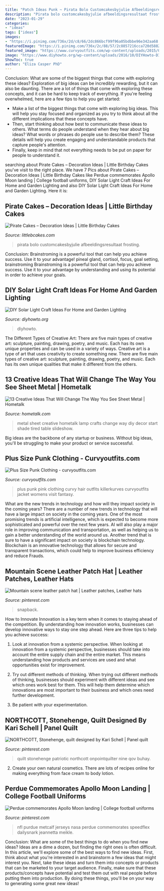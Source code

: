 ```yaml
---
title: "Patch Ideas Punk ~ Pirata Bolo Customcakesbyjulie Afbeeldingsresultaat Frosting"
description: "Pirata bolo customcakesbyjulie afbeeldingsresultaat frosting"
date: "2023-01-29"
categories:
- "ideas"
tags: ["ideas"]
images:
- "https://i.pinimg.com/736x/2d/c8/66/2dc866bcf99f96a05bdbbe96e342aa68.jpg"
featuredImage: "https://i.pinimg.com/736x/2c/88/57/2c8857216cca720d58829422a57989c7.jpg"
featured_image: "https://www.curvyoutfits.com/wp-content/uploads/2015/08/plus-size-punk-clothing2.jpg"
image: "https://www.diyhowto.org/wp-content/uploads/2016/10/DIYHowto-DIY-Solar-Light-Lighting-Ideas-Picture-Instructions-09.jpg"
ShowToc: true
author: "Eliza Casper PhD"
---
```



Conclusion: What are some of the biggest things that come with exploring these ideas?
Exploration of big ideas can be incredibly rewarding, but it can also be daunting. There are a lot of things that come with exploring these concepts, and it can be hard to keep track of everything. If you're feeling overwhelmed, here are a few tips to help you get started: 
- Make a list of the biggest things that come with exploring big ideas. This will help you stay focused and organized as you try to think about all the different implications that these concepts have. 
- Then, start thinking about how best to communicate these ideas to others. What terms do people understand when they hear about big ideas? What words or phrases do people use to describe them? These details will help you create engaging and understandable products that capture people's attention. 
- Finally, keep in mind that not everything needs to be put on paper for people to understand it.

	

		
searching about Pirate Cakes – Decoration Ideas | Little Birthday Cakes you've visit to the right place. We have 7 Pics about Pirate Cakes – Decoration Ideas | Little Birthday Cakes like Perdue commemorates Apollo Moon landing | College football uniforms, DIY Solar Light Craft Ideas For Home and Garden Lighting and also DIY Solar Light Craft Ideas For Home and Garden Lighting. Here it is:
		
    
## Pirate Cakes – Decoration Ideas | Little Birthday Cakes

<img loading=lazy src="https://www.littlebcakes.com/wp-content/uploads/2013/08/Pirate-Cake.jpg" onerror="this.onerror=null;this.src='https://tse3.mm.bing.net/th?id=OIP.R3Y5PYGv4gTqSeNIEjy6xQHaKt&amp;pid=15.1';" alt="Pirate Cakes – Decoration Ideas | Little Birthday Cakes">

_Source: littlebcakes.com_

>pirata bolo customcakesbyjulie afbeeldingsresultaat frosting. 

	

Conclusion: Brainstroming is a powerful tool that can help you achieve success. Use it to your advantage!
pineal gland, cortisol, focus, goal setting, brainstroming
Brainstroming is a powerful tool that can help you achieve success. Use it to your advantage by understanding and using its potential in order to achieve your goals.

    
## DIY Solar Light Craft Ideas For Home And Garden Lighting

<img loading=lazy src="https://www.diyhowto.org/wp-content/uploads/2016/10/DIYHowto-DIY-Solar-Light-Lighting-Ideas-Picture-Instructions-09.jpg" onerror="this.onerror=null;this.src='https://tse1.mm.bing.net/th?id=OIP.zezNyAPloI1GGZUe2MHPsgHaLH&amp;pid=15.1';" alt="DIY Solar Light Craft Ideas For Home and Garden Lighting">

_Source: diyhowto.org_

>diyhowto. 

	

The Different Types of Creative Art: There are five main types of creative art: sculpture, painting, drawing, poetry, and music. Each has its own unique properties and can be used in a variety of ways.
Creative art is a type of art that uses creativity to create something new. There are five main types of creative art: sculpture, painting, drawing, poetry, and music. Each has its own unique qualities that make it different from the others.

    
## 13 Creative Ideas That Will Change The Way You See Sheet Metal | Hometalk

<img loading=lazy src="https://cdn-fastly.hometalk.com/media/2016/11/06/3599659/s-9-creative-ideas-that-will-change-the-way-you-see-sheet-metal-crafts-home-decor.jpg?size=1600x1000&amp;nocrop=1" onerror="this.onerror=null;this.src='https://tse1.mm.bing.net/th?id=OIP.yDUHllLg4Xvdd8gdpzDPbwHaLo&amp;pid=15.1';" alt="13 Creative Ideas That Will Change The Way You See Sheet Metal | Hometalk">

_Source: hometalk.com_

>metal sheet creative hometalk lamp crafts change way diy decor start shade tired table slideshow. 

	

Big ideas are the backbone of any startup or business. Without big ideas, you'll be struggling to make your product or service successful.

    
## Plus Size Punk Clothing - Curvyoutfits.com

<img loading=lazy src="https://www.curvyoutfits.com/wp-content/uploads/2015/08/plus-size-punk-clothing2.jpg" onerror="this.onerror=null;this.src='https://tse2.mm.bing.net/th?id=OIP.sZOmtUT1IcRJ6VrBw78XVgHaJ4&amp;pid=15.1';" alt="Plus Size Punk Clothing - curvyoutfits.com">

_Source: curvyoutfits.com_

>plus punk pink clothing curvy hair outfits killerkurves curvyoutfits jacket womens visit fantasy. 

	

What are the new trends in technology and how will they impact society in the coming years?
There are a number of new trends in technology that will have a large impact on society in the coming years. One of the most promising trends is artificial intelligence, which is expected to become more sophisticated and powerful over the next few years. AI will also play a major role in improving communication and transportation, as well as helping us to gain a better understanding of the world around us. Another trend that is sure to have a significant impact on society is blockchain technology. Blockchain is an innovative technology that allows for secure and transparent transactions, which could help to improve business efficiency and reduce Frauds.

    
## Mountain Scene Leather Patch Hat | Leather Patches, Leather Hats

<img loading=lazy src="https://i.pinimg.com/736x/6b/fd/81/6bfd81da2507a7ca4288093cc4569738.jpg" onerror="this.onerror=null;this.src='https://tse4.mm.bing.net/th?id=OIP.1Y7fr2U3Z1vYAQL6kxxESwHaJ3&amp;pid=15.1';" alt="Mountain scene leather patch hat | Leather patches, Leather hats">

_Source: pinterest.com_

>snapback. 

	

How to Innovate
Innovation is a key term when it comes to staying ahead of the competition. By understanding how innovation works, businesses can develop innovative ways to stay one step ahead. Here are three tips to help you achieve success:
1. Look at innovation from a systemic perspective. When looking at innovation from a systemic perspective, businesses should take into account the entire supply chain and the entire market. This means understanding how products and services are used and what opportunities exist for improvement.

2. Try out different methods of thinking. When trying out different methods of thinking, businesses should experiment with different ideas and see which ones work best for them. This will help them determine which innovations are most important to their business and which ones need further development.

3. Be patient with your experimentation.

    
## NORTHCOTT, Stonehenge, Quilt Designed By Kari Schell | Panel Quilt

<img loading=lazy src="https://i.pinimg.com/736x/2d/c8/66/2dc866bcf99f96a05bdbbe96e342aa68.jpg" onerror="this.onerror=null;this.src='https://tse2.mm.bing.net/th?id=OIP.8B5sQmGCUMWHau7rfPY1NQHaKF&amp;pid=15.1';" alt="NORTHCOTT, Stonehenge, quilt designed by Kari Schell | Panel quilt">

_Source: pinterest.com_

>quilt stonehenge patriotic northcott onpointquilter nine qov buhay. 

	

2. Create your own natural cosmetics. There are lots of recipes online for making everything from face cream to body lotion.

    
## Perdue Commemorates Apollo Moon Landing | College Football Uniforms

<img loading=lazy src="https://i.pinimg.com/736x/2c/88/57/2c8857216cca720d58829422a57989c7.jpg" onerror="this.onerror=null;this.src='https://tse2.mm.bing.net/th?id=OIP.E0zVuzuTA2PJZSAH4z7KlAHaLG&amp;pid=15.1';" alt="Perdue commemorates Apollo Moon landing | College football uniforms">

_Source: pinterest.com_

>nfl purdue metcalf jerseys nasa perdue commemorates speedflex dailysnark jeannetta meikle. 

	

Conclusion: What are some of the best things to do when you find new ideas?
Ideas are a dime a dozen, but finding the right ones is often difficult. In this article, we'll explore some of the best ways to find new ideas. First, think about what you're interested in and brainstorm a few ideas that might interest you. Next, take these ideas and turn them into concepts or products that can be marketed to your target audience. Finally, make sure that these products/concepts have potential and test them out with real people before putting them into production. By doing these things, you'll be on your way to generating some great new ideas!

